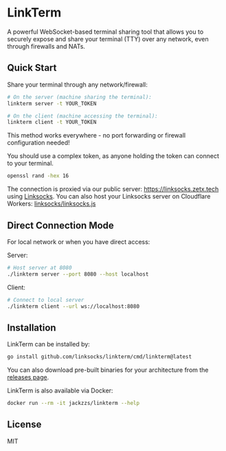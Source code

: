 # LinkTerm

A powerful WebSocket-based terminal sharing tool that allows you to securely expose and share your terminal (TTY) over any network, even through firewalls and NATs.

## Quick Start

Share your terminal through any network/firewall:

```bash
# On the server (machine sharing the terminal):
linkterm server -t YOUR_TOKEN

# On the client (machine accessing the terminal):
linkterm client -t YOUR_TOKEN
```

This method works everywhere - no port forwarding or firewall configuration needed!

You should use a complex token, as anyone holding the token can connect to your terminal.

```bash
openssl rand -hex 16
```

The connection is proxied via our public server: https://linksocks.zetx.tech using [Linksocks](https://github.com/linksocks/linksocks). You can also host your Linksocks server on Cloudflare Workers: [linksocks/linksocks.js](https://github.com/linksocks/linksocks.js)

## Direct Connection Mode

For local network or when you have direct access:

Server:

```bash
# Host server at 8080
./linkterm server --port 8080 --host localhost
```

Client:

```bash
# Connect to local server
./linkterm client --url ws://localhost:8080
```

## Installation

LinkTerm can be installed by:

```bash
go install github.com/linksocks/linkterm/cmd/linkterm@latest
```

You can also download pre-built binaries for your architecture from the [releases page](https://github.com/linksocks/linkterm/releases).

LinkTerm is also available via Docker:

```bash
docker run --rm -it jackzzs/linkterm --help
```

## License

MIT 
